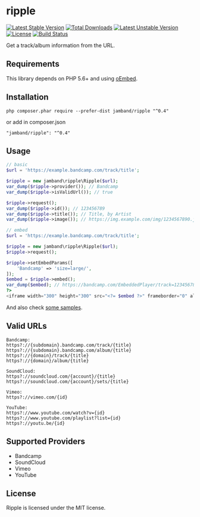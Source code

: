 # ripple

[![Latest Stable Version](https://poser.pugx.org/jamband/ripple/v/stable)](https://packagist.org/packages/jamband/ripple) [![Total Downloads](https://poser.pugx.org/jamband/ripple/downloads)](https://packagist.org/packages/jamband/ripple) [![Latest Unstable Version](https://poser.pugx.org/jamband/ripple/v/unstable)](https://packagist.org/packages/jamband/ripple) [![License](https://poser.pugx.org/jamband/ripple/license)](https://packagist.org/packages/jamband/ripple) [![Build Status](https://travis-ci.org/jamband/ripple.svg)](https://travis-ci.org/jamband/ripple)

Get a track/album information from the URL.

## Requirements

This library depends on PHP 5.6+ and using [oEmbed](http://oembed.com/).

## Installation

```
php composer.phar require --prefer-dist jamband/ripple "^0.4"
```

or add in composer.json
```
"jamband/ripple": "^0.4"
```

## Usage

```php
// basic
$url = 'https://example.bandcamp.com/track/title';

$ripple = new jamband\ripple\Ripple($url);
var_dump($ripple->provider()); // Bandcamp
var_dump($ripple->isValidUrl()); // true

$ripple->request();
var_dump($ripple->id()); // 123456789
var_dump($ripple->title()); // Title, by Artist
var_dump($ripple->image()); // https://img.example.com/img/1234567890.jpg
```

```php
// embed
$url = 'https://example.bandcamp.com/track/title';

$ripple = new jamband\ripple\Ripple($url);
$ripple->request();

$ripple->setEmbedParams([
    'Bandcamp' => 'size=large/',
]);
$embed = $ripple->embed();
var_dump($embed); // https://bandcamp.com/EmbeddedPlayer/track=123456789/size=large/
?>
<iframe width="300" height="300" src="<?= $embed ?>" frameborder="0" allowfullscreen></iframe>
```

And also check [some samples](https://github.com/jamband/ripple/tree/master/samples).

## Valid URLs

```
Bandcamp:
https?://{subdomain}.bandcamp.com/track/{title}
https?://{subdomain}.bandcamp.com/album/{title}
https?://{domain}/track/{title}
https?://{domain}/album/{title}

SoundCloud:
https?://soundcloud.com/{account}/{title}
https?://soundcloud.com/{account}/sets/{title}

Vimeo:
https?://vimeo.com/{id}

YouTube:
https?://www.youtube.com/watch?v={id}
https?://www.youtube.com/playlist?list={id}
https?://youtu.be/{id}
```

## Supported Providers

- Bandcamp
- SoundCloud
- Vimeo
- YouTube

## License
Ripple is licensed under the MIT license.
